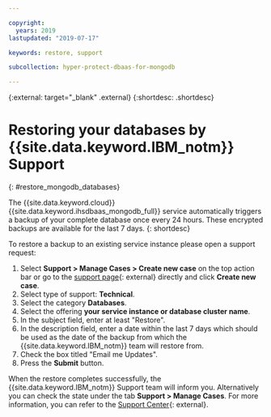 ```yaml
---

copyright:
  years: 2019
lastupdated: "2019-07-17"

keywords: restore, support

subcollection: hyper-protect-dbaas-for-mongodb

---
```


{:external: target="_blank" .external}
{:shortdesc: .shortdesc}


# Restoring your databases by {{site.data.keyword.IBM_notm}} Support
{: #restore_mongodb_databases}

The {{site.data.keyword.cloud}} {{site.data.keyword.ihsdbaas_mongodb_full}} service automatically triggers a backup of your complete database once every 24 hours. These encrypted backups are available for the last 7 days.
{: shortdesc}

To restore a backup to an existing service instance please open a support request:
1. Select **Support > Manage Cases > Create new case** on the top action bar or go to the [support page](https://cloud.ibm.com/unifiedsupport/cases/manage){: external} directly and click **Create new case**.
2. Select type of support: **Technical**.
3. Select the category **Databases**.
4. Select the offering **your service instance or database cluster name**.
5. In the subject field, enter at least "Restore".
6. In the description field, enter a date within the last 7 days which should be used as the date of the backup from which the {{site.data.keyword.IBM_notm}} team will restore from.
7. Check the box titled "Email me Updates".
8. Press the **Submit** button.

When the restore completes successfully, the {{site.data.keyword.IBM_notm}} Support team will inform you. Alternatively you can check the state under the tab **Support > Manage Cases**. For more information, you can refer to the [Support Center](https://cloud.ibm.com/unifiedsupport/supportcenter){: external}.
